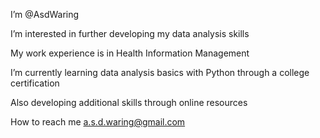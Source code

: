 I’m @AsdWaring

I’m interested in further developing my data analysis skills

My work experience is in Health Information Management 

I’m currently learning data analysis basics with Python through a college certification 

Also developing additional skills through online resources

How to reach me a.s.d.waring@gmail.com

